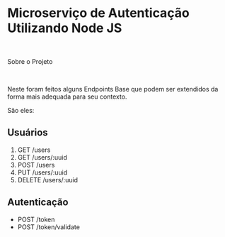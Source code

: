 <h1> Microserviço de Autenticação Utilizando Node JS </h1>

<br>

<span>Sobre o Projeto</span>

<br>

<span>Neste foram feitos alguns Endpoints Base que podem ser extendidos da forma mais adequada para seu contexto.</span>

São eles:
<br>

<h2>Usuários</h2>

<ol>
   <li> GET /users </li>
   <li> GET /users/:uuid </li>
   <li> POST /users </li>
   <li> PUT /users/:uuid </li>
   <li> DELETE /users/:uuid </li>
</ol>

<h2>Autenticação</h2>

<ul>
   <li> POST /token </li>
   <li> POST /token/validate </li>
</ul>
